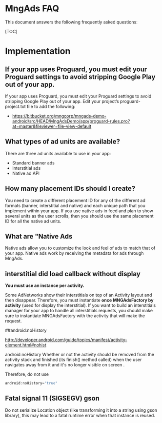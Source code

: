 # MngAds FAQ #

This document answers the following frequently asked questions:

[TOC]
# Implementation #
## If your app uses Proguard, you must edit your Proguard settings to avoid stripping Google Play out of your app. 

If your app uses Proguard, you must edit your Proguard settings to avoid stripping Google Play out of your app. Edit your project’s proguard-project.txt file to add the following:

 - https://bitbucket.org/mngcorp/mngads-demo-android/src/HEAD/MngAdsDemo/app/proguard-rules.pro?at=master&fileviewer=file-view-default

## What types of ad units are available? ##
There are three ad units available to use in your app:

 - Standard banner ads
 - Interstitial ads
 - Native ad API

## How many placement IDs should I create? ##
You need to create a different placement ID for any of the different ad formats (banner, interstitial and native) and each unique path that you implement within your app. 
If you use native ads in feed and plan to show several units as the user scrolls, then you should use the same placement ID for all the native ad units.
## What are "Native Ads ##
Native ads allow you to customize the look and feel of ads to match that of your app. Native ads work by receiving the metadata for ads through MngAds.


##  interstitial did load callback without display

**You must use an instance per activity.**

Some AdNetworks show their interstitials on top of an Activity layout and then disappear. Therefore, you must instantiate **once MNGAdsFactory by activity** (used for display the interstitial). If you want to build an interstitials manager for your app to handle all interstitials requests, you should make sure to instantiate MNGAdsFactory with the activity that will make the request.

##android:noHistory

http://developer.android.com/guide/topics/manifest/activity-element.html#nohist

android:noHistory
Whether or not the activity should be removed from the activity stack and finished (its finish() method called) when the user navigates away from it and it's no longer visible on screen .

Therefore, do not use

```java
android:noHistory="true"
```

## Fatal signal 11 (SIGSEGV) gson

Do not serialize Location object (like transforming it into a string using gson library), this may lead to a fatal runtime error when that instance is reused.